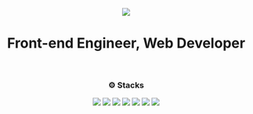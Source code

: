 
<div align="center">
<img src="https://capsule-render.vercel.app/api?type=waving&color=E6E6E6&height=300&section=header&text=yookeunbyul&fontSize=90" />
  
# Front-end Engineer, Web Developer

  
&nbsp;  
  

### ⚙️ Stacks
  
<img src="https://img.shields.io/badge/HTML-E34F26?style=for-the-badge&logo=HTML5&logoColor=white"/> <img src="https://img.shields.io/badge/CSS-1572B6?style=for-the-badge&logo=CSS3&logoColor=white"/> <img src="https://img.shields.io/badge/JavaScript-F7DF1E?style=for-the-badge&logo=JavaScript&logoColor=white"/> <img src="https://img.shields.io/badge/typescript-3178C6?style=for-the-badge&logo=TypeScript&logoColor=white"> <img src="https://img.shields.io/badge/React-61DAFB?style=for-the-badge&logo=React&logoColor=white"/> <img src="https://img.shields.io/badge/ReactNative-61DAFB?style=for-the-badge&logo=React&logoColor=white"/> <img src="https://img.shields.io/badge/GitHub-181717?style=for-the-badge&logo=GitHub&logoColor=white"/>

</div>

